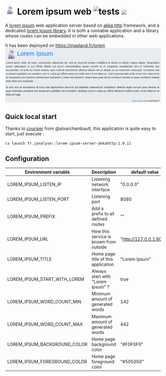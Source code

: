 # ![](images/logo-base-32.png) Lorem ipsum web ![tests][tests-workflow] [![][LoremIpsumServerAkkaMvnImg]][LoremIpsumServerAkkaMvnLnk]

A [lorem ipsum][wiki-lorem] web application server based on [akka http][akka-http] framework, and
a dedicated [lorem ipsum library][lorem-lib]. 
It is both a runnable application and a library whose routes can be embedded in other web applications.

It has been deployed on https://mapland.fr/lorem
![](images/lorem-ipsum-screenshot.png)


## Quick local start

Thanks to [coursier][cs] from @alxarchambault,
this application is quite easy to start, just execute :
```
cs launch fr.janalyse::lorem-ipsum-server-akkahttp:1.0.11
```

## Configuration
| Environment variable           | Description                                    | default value
| ------------------------------ | ---------------------------------------------- | -----------------
| LOREM_IPSUM_LISTEN_IP          | Listening network interface                    | "0.0.0.0"
| LOREM_IPSUM_LISTEN_PORT        | Listening port                                 | 8080
| LOREM_IPSUM_PREFIX             | Add a prefix to all defined routes             | ""
| LOREM_IPSUM_URL                | How this service is known from outside         | "http://127.0.0.1:8080"
| LOREM_IPSUM_TITLE              | Home page title of this application            | "Lorem Ipsum"
| LOREM_IPSUM_START_WITH_LOREM   | Always start with "Lorem ipsum" ?              | true
| LOREM_IPSUM_WORD_COUNT_MIN     | Minimum amount of generated words              | 142
| LOREM_IPSUM_WORD_COUNT_MAX     | Maximum amount of generated words              | 442
| LOREM_IPSUM_BACKGROUND_COLOR   | Home page background color                     | "#F0F0F0"
| LOREM_IPSUM_FOREGROUND_COLOR   | Home page foreground color                     | "#505050"


[cs]: https://get-coursier.io/
[deployed]:   http://crosson.fr/lorem
[lorem-lib]:  https://github.com/dacr/lorem-ipsum
[wiki-lorem]: https://en.wikipedia.org/wiki/Lorem_ipsum
[akka-http]:  https://doc.akka.io/docs/akka-http/current/index.html

[tests-workflow]: https://github.com/dacr/lorem-ipsum-akkahttp/actions/workflows/scala.yml/badge.svg

[LoremIpsumServerAkka]:       https://github.com/dacr/lorem-ipsum-server-akkahttp
[LoremIpsumServerAkkaMvnImg]: https://img.shields.io/maven-central/v/fr.janalyse/lorem-ipsum-server-akkahttp_2.13.svg
[LoremIpsumServerAkkaMvnLnk]: https://search.maven.org/#search%7Cga%7C1%7Cfr.janalyse.lorem-ipsum-server-akkahttp
